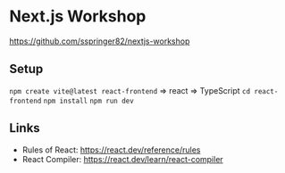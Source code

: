 # Next.js Workshop

https://github.com/sspringer82/nextjs-workshop

## Setup

`npm create vite@latest react-frontend`
=> react
=> TypeScript
`cd react-frontend`
`npm install`
`npm run dev`

## Links

- Rules of React: https://react.dev/reference/rules
- React Compiler: https://react.dev/learn/react-compiler
